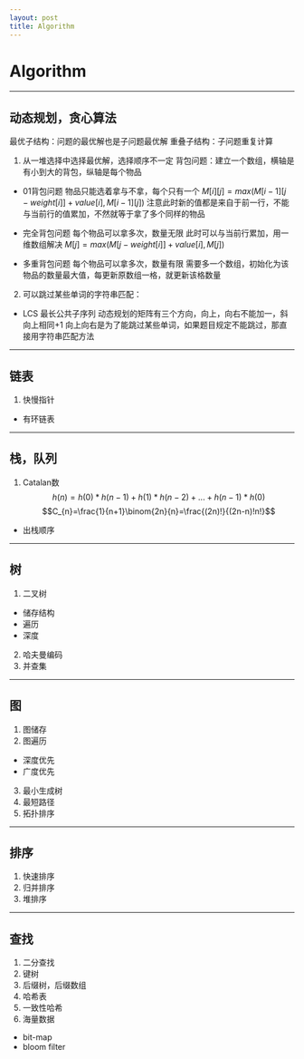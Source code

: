 ```yaml
---
layout: post
title: Algorithm
---
```


# Algorithm
---
## 动态规划，贪心算法
最优子结构：问题的最优解也是子问题最优解
重叠子结构：子问题重复计算

1. 从一堆选择中选择最优解，选择顺序不一定
背包问题：建立一个数组，横轴是有小到大的背包，纵轴是每个物品
* 01背包问题
物品只能选着拿与不拿，每个只有一个
$M[i][j]=max(M[i-1][j-weight[i]]+value[i], M[i-1][j])$
注意此时新的值都是来自于前一行，不能与当前行的值累加，不然就等于拿了多个同样的物品

* 完全背包问题
每个物品可以拿多次，数量无限
此时可以与当前行累加，用一维数组解决
$M[j]=max(M[j-weight[i]]+value[i], M[j])$

* 多重背包问题
每个物品可以拿多次，数量有限
需要多一个数组，初始化为该物品的数量最大值，每更新原数组一格，就更新该格数量

2. 可以跳过某些单词的字符串匹配：
* LCS 最长公共子序列
动态规划的矩阵有三个方向，向上，向右不能加一，斜向上相同+1
向上向右是为了能跳过某些单词，如果题目规定不能跳过，那直接用字符串匹配方法

---

## 链表
1. 快慢指针
* 有环链表

---

## 栈，队列
1. Catalan数
$$h(n)=h(0)*h(n-1)+h(1)*h(n-2)+...+h(n-1)*h(0)$$
$$C_{n}=\frac{1}{n+1}\binom{2n}{n}=\frac{(2n)!}{(2n-n)!n!}$$
* 出栈顺序

---

## 树
1. 二叉树
* 储存结构
* 遍历
* 深度
2. 哈夫曼编码
3. 并查集

---

## 图
1. 图储存
2. 图遍历
* 深度优先
* 广度优先
3. 最小生成树
4. 最短路径
5. 拓扑排序

---
## 排序
1. 快速排序
2. 归并排序
3. 堆排序

---
## 查找
1. 二分查找
2. 键树
3. 后缀树，后缀数组
4. 哈希表
5. 一致性哈希
6. 海量数据
* bit-map
* bloom filter





